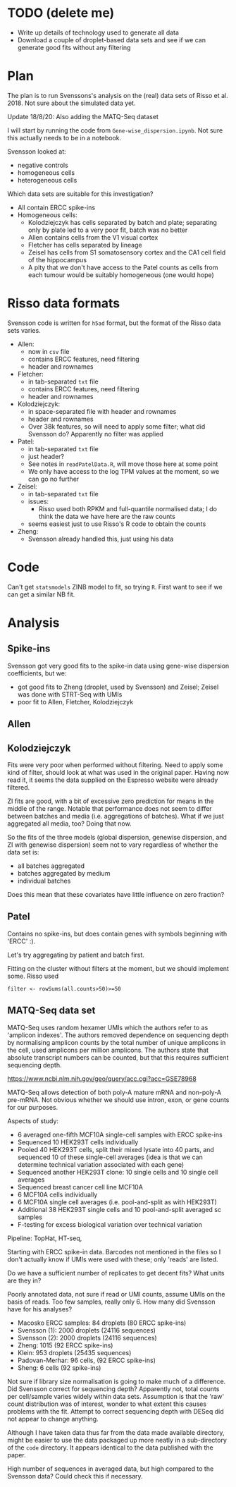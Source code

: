 # TODO (delete me)

* Write up details of technology used to generate all data
* Download a couple of droplet-based data sets and see if we can generate good fits without any filtering

# Plan

The plan is to run Svenssons's analysis on the (real) data sets of Risso et al. 2018. Not sure about the simulated data yet. 

Update 18/8/20: Also adding the MATQ-Seq dataset

I will start by running the code from `Gene-wise_dispersion.ipynb`. Not sure this actually needs to be in a notebook. 

Svensson looked at:

* negative controls
* homogeneous cells
* heterogeneous cells

Which data sets are suitable for this investigation? 

* All contain ERCC spike-ins
* Homogeneous cells:
	* Kolodziejczyk has cells separated by batch and plate; separating only by plate led to a very poor fit, batch was no better
	* Allen contains cells from the V1 visual cortex
	* Fletcher has cells separated by lineage
	* Zeisel has cells from S1 somatosensory cortex and the CA1 cell field of the hippocampus
	* A pity that we don't have access to the Patel counts as cells from each tumour would be suitably homogeneous (one would hope)

# Risso data formats

Svensson code is written for `h5ad` format, but the format of the Risso data sets varies.

* Allen: 
	* now in `csv` file
	* contains ERCC features, need filtering
	* header and rownames
* Fletcher:
	* in tab-separated `txt` file
	* contains ERCC features, need filtering
	* header and rownames
* Kolodziejczyk: 
	* in space-separated file with header and rownames
	* header and rownames
	* Over 38k features, so will need to apply some filter; what did Svensson do? Apparently no filter was applied
* Patel: 
	* in tab-separated `txt` file
	* just header?
	* See notes in `readPatelData.R`, will move those here at some point
	* We only have access to the log TPM values at the moment, so we can go no further
* Zeisel:
	* in tab-separated `txt` file
	* issues:
		* Risso used both RPKM and full-quantile normalised data; I do think the data we have here are the raw counts
	* seems easiest just to use Risso's R code to obtain the counts
* Zheng:
	* Svensson already handled this, just using his data

# Code

Can't get `statsmodels` ZINB model to fit, so trying `R`. First want to see if we can get a similar NB fit. 

# Analysis

## Spike-ins

Svensson got very good fits to the spike-in data using gene-wise dispersion coefficients, but we:

* got good fits to Zheng (droplet, used by Svensson) and Zeisel; Zeisel was done with STRT-Seq with UMIs
* poor fit to Allen, Fletcher, Kolodziejczyk

## Allen

## Kolodziejczyk

Fits were very poor when performed without filtering. Need to apply some kind of filter, should look at what was used in the original paper. Having now read it, it seems the data supplied on the Espresso website were already filtered.

ZI fits are good, with a bit of excessive zero prediction for means in the middle of the range. Notable that performance does not seem to differ between batches and media (i.e. aggregations of batches). What if we just aggregated all media, too? Doing that now.

So the fits of the three models (global dispersion, genewise dispersion, and ZI with genewise dispersion) seem not to vary regardless of whether the data set is:

* all batches aggregated
* batches aggregated by medium
* individual batches

Does this mean that these covariates have little influence on zero fraction? 

## Patel 

Contains no spike-ins, but does contain genes with symbols beginning with 'ERCC' :).

Let's try aggregating by patient and batch first.

Fitting on the cluster without filters at the moment, but we should implement some. Risso used 

	filter <- rowSums(all.counts>50)>=50

## MATQ-Seq data set

MATQ-Seq uses random hexamer UMIs which the authors refer to as 'amplicon indexes'. The authors removed dependence on sequencing depth by normalising amplicon counts by the total number of unique amplicons in the cell, used amplicons per million amplicons. The authors state that absolute transcript numbers can be counted, but that this requires sufficient sequencing depth. 

https://www.ncbi.nlm.nih.gov/geo/query/acc.cgi?acc=GSE78968

MATQ-Seq allows detection of both poly-A mature mRNA and non-poly-A pre-mRNA. Not obvious whether we should use intron, exon, or gene counts for our purposes.

Aspects of study:

* 6 averaged one-fifth MCF10A single-cell samples with ERCC spike-ins
* Sequenced 10 HEK293T cells individually
* Pooled 40 HEK293T cells, split their mixed lysate into 40 parts, and sequenced 10 of these single-cell averages (idea is that we can determine technical variation associated with each gene)
* Sequenced another HEK293T clone: 10 single cells and 10 single cell averages
* Sequenced breast cancer cell line MCF10A
* 6 MCF10A cells individually
* 6 MCF10A single cell averages (i.e. pool-and-split as with HEK293T)
* Additional 38 HEK293T single cells and 10 pool-and-split averaged sc samples
* F-testing for excess biological variation over technical variation

Pipeline: TopHat, HT-seq, 

Starting with ERCC spike-in data. Barcodes not mentioned in the files so I don't actually know if UMIs were used with these; only 'reads' are listed.

Do we have a sufficient number of replicates to get decent fits? What units are they in?

Poorly annotated data, not sure if read or UMI counts, assume UMIs on the basis of reads. Too few samples, really only 6. How many did Svensson have for his analyses?

* Macosko ERCC samples: 84 droplets (80 ERCC spike-ins)
* Svensson (1): 2000 droplets (24116 sequences)
* Svensson (2): 2000 droplets (24116 sequences)
* Zheng: 1015 (92 ERCC spike-ins)
* Klein: 953 droplets (25435 sequences)
* Padovan-Merhar: 96 cells, (92 ERCC spike-ins)
* Sheng: 6 cells (92 spike-ins)

Not sure if library size normalisation is going to make much of a difference. Did Svensson correct for sequencing depth? Apparently not, total counts per cell/sample varies widely within data sets. Assumption is that the 'raw' count distribution was of interest, wonder to what extent this causes problems with the fit. Attempt to correct sequencing depth with DESeq did not appear to change anything.

Although I have taken data thus far from the data made available directory, might be easier to use the data packaged up more neatly in a sub-directory of the `code` directory. It appears identical to the data published with the paper.

High number of sequences in averaged data, but high compared to the Svensson data? Could check this if necessary.


